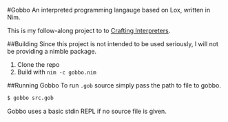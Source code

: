 #Gobbo
An interpreted programming langauge based on Lox, written in Nim.

This is my follow-along project to to [Crafting Interpreters](https://craftinginterpreters.com/).

##Building
Since this project is not intended to be used seriously, I will not be providing a nimble package.

1. Clone the repo
2. Build with `nim -c gobbo.nim`

##Running Gobbo
To run `.gob` source simply pass the path to file to gobbo.

```sh
$ gobbo src.gob
```

Gobbo uses a basic stdin REPL if no source file is given.